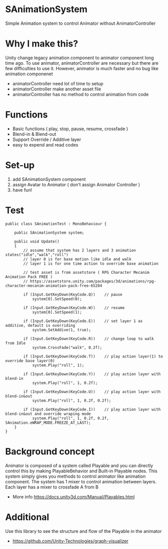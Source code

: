 # SAnimationSystem
Simple Animation system to control Animator without AnimatorController

# Why I make this?
Unity change legacy animation component to animator component long time ago. To use animator, animatorController are necessary but there are few difficulties to use it. However, animator is much faster and no bug like animation componenet
* animatorController need lot of time to setup
* animatorController make another asset file
* animatorController has no method to control animation from code

# Functions
* Basic functions ( play, stop, pause, resume, crossfade )
* Blend-in & Blend-out
* Support Override / Additive layer
* easy to expend and read codes

# Set-up
1. add SAnimationSystem component
2. assign Avatar to Animator ( don't assign Animator Controller )
3. have fun!

# Test
```
public class SAnimationTest : MonoBehaviour {

    public SAnimationSystem system;

    public void Update()
    {
        // assume that system has 2 layers and 3 animation states("idle","walk","roll")
        // layer 0 is for base motion like idle and walk
        // layer 1 is for one time action to override base animation

        // test asset is from assetstore ( RPG Character Mecanim Animation Pack FREE )
        // https://assetstore.unity.com/packages/3d/animations/rpg-character-mecanim-animation-pack-free-65284

        if (Input.GetKeyDown(KeyCode.Q))    // pause
            system[0].SetSpeed(0);

        if (Input.GetKeyDown(KeyCode.W))    // resume
            system[0].SetSpeed(1);

        if (Input.GetKeyDown(KeyCode.E))    // set layer 1 as additive, default is overriding
            system.SetAddive(1, true);

        if (Input.GetKeyDown(KeyCode.R))    // change loop to walk from Idle 
            system.CrossFade("walk", 0.2f);

        if (Input.GetKeyDown(KeyCode.T))    // play action layer(1) to override base layer(0)
            system.Play("roll", 1);     

        if (Input.GetKeyDown(KeyCode.Y))    // play action layer with blend-in
            system.Play("roll", 1, 0.2f);

        if (Input.GetKeyDown(KeyCode.U))    // play action layer with blend-in&out
            system.Play("roll", 1, 0.2f, 0.2f);

        if (Input.GetKeyDown(KeyCode.I))    // play action layer with blend-in&out and override wraping mode
            system.Play("roll", 1, 0.2f, 0.2f, SAnimation.eWRAP_MODE.FREEZE_AT_LAST);
    }
}
```

# Background concept
Animator is composed of a system called Playable and you can directly control this by making PlayableBehavior and Built-in Playable nodes. This system simply gives you methods to control animator like animation component. The system has 1 mixer to control animation between layers. Each layer has a mixer to crossfade A from B
* More info https://docs.unity3d.com/Manual/Playables.html

# Additional
Use this library to see the structure and flow of the Playable in the animator
* https://github.com/Unity-Technologies/graph-visualizer
